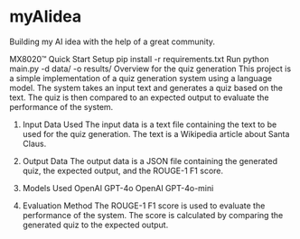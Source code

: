 # myAIidea
Building my AI idea with the help of a great community.

MX8020™
Quick Start
Setup
pip install -r requirements.txt
Run
python main.py -d data/ -o results/
Overview for the quiz generation
This project is a simple implementation of a quiz generation system using a language model. The system takes an input text and generates a quiz based on the text. The quiz is then compared to an expected output to evaluate the performance of the system.

1. Input Data Used
The input data is a text file containing the text to be used for the quiz generation. The text is a Wikipedia article about Santa Claus.

2. Output Data
The output data is a JSON file containing the generated quiz, the expected output, and the ROUGE-1 F1 score.

3. Models Used
OpenAI GPT-4o
OpenAI GPT-4o-mini
4. Evaluation Method
The ROUGE-1 F1 score is used to evaluate the performance of the system. The score is calculated by comparing the generated quiz to the expected output.